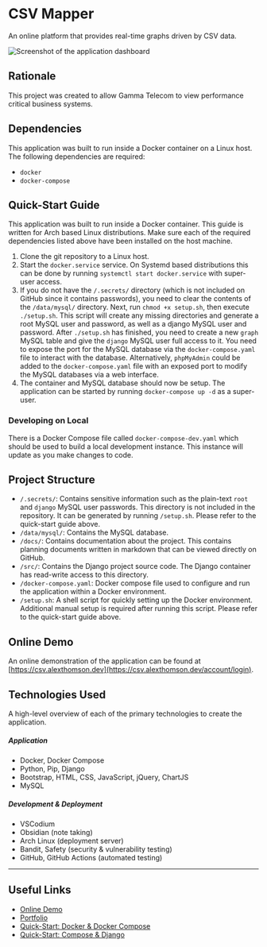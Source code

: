 # CSV Mapper
An online platform that provides real-time graphs driven by CSV data.

![Screenshot of the application dashboard](https://github.com/alexjthomson1882/csv-mapper/blob/master/docs/images/screenshots/dashboard/user_standard.png)

## Rationale
This project was created to allow Gamma Telecom to view performance critical
business systems.

## Dependencies
This application was built to run inside a Docker container on a Linux host. The
following dependencies are required:
- `docker`
- `docker-compose`

## Quick-Start Guide
This application was built to run inside a Docker container. This guide is
written for Arch based Linux distributions. Make sure each of the required
dependencies listed above have been installed on the host machine.

1. Clone the git repository to a Linux host.
2. Start the `docker.service` service. On Systemd based distributions this can
   be done by running `systemctl start docker.service` with super-user access.
3. If you do not have the `/.secrets/` directory (which is not included on
   GitHub since it contains passwords), you need to clear the contents of the
   `/data/mysql/` directory. Next, run `chmod +x setup.sh`, then execute
   `./setup.sh`. This script will create any missing directories and generate a
   root MySQL user and password, as well as a django MySQL user and password.
   After `./setup.sh` has finished, you need to create a new `graph` MySQL table
   and give the `django` MySQL user full access to it. You need to expose the
   port for the MySQL database via the `docker-compose.yaml` file to interact
   with the database. Alternatively, `phpMyAdmin` could be added to the
   `docker-compose.yaml` file with an exposed port to modify the MySQL databases
   via a web interface.
4. The container and MySQL database should now be setup. The application can be
   started by running `docker-compose up -d` as a super-user.

### Developing on Local
There is a Docker Compose file called `docker-compose-dev.yaml` which should be
used to build a local development instance. This instance will update as you
make changes to code.

## Project Structure
- `/.secrets/`: Contains sensitive information such as the plain-text `root` and
  `django` MySQL user passwords. This directory is not included in the
  repository. It can be generated by running `/setup.sh`. Please refer to the
  quick-start guide above.
- `/data/mysql/`: Contains the MySQL database.
- `/docs/`: Contains documentation about the project. This contains planning
  documents written in markdown that can be viewed directly on GitHub.
- `/src/`: Contains the Django project source code. The Django container has
  read-write access to this directory.
- `/docker-compose.yaml`: Docker compose file used to configure and run the
  application within a Docker environment.
- `/setup.sh`: A shell script for quickly setting up the Docker environment.
  Additional manual setup is required after running this script. Please refer to
  the quick-start guide above.

## Online Demo
An online demonstration of the application can be found at
[https://csv.alexthomson.dev](https://csv.alexthomson.dev/account/login).

## Technologies Used
A high-level overview of each of the primary technologies to create the
application.

##### Application
- Docker, Docker Compose
- Python, Pip, Django
- Bootstrap, HTML, CSS, JavaScript, jQuery, ChartJS
- MySQL

##### Development & Deployment
- VSCodium
- Obsidian (note taking)
- Arch Linux (deployment server)
- Bandit, Safety (security & vulnerability testing)
- GitHub, GitHub Actions (automated testing)

---

## Useful Links
- [Online Demo](https://csv.alexthomson.dev/account/login)
- [Portfolio](https://alexthomson.dev/)
- [Quick-Start: Docker & Docker Compose](https://docs.docker.com/compose/gettingstarted/)
- [Quick-Start: Compose & Django](https://github.com/docker/awesome-compose/tree/master/official-documentation-samples/django/)